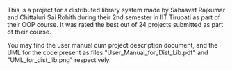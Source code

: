 This is a project for a distributed library system made by Sahasvat Rajkumar and Chittaluri Sai Rohith during their 2nd semester in IIT Tirupati as part of their OOP course. It was rated the best out of 24 projects submitted as part of their course.

You may find the user manual cum project description document, and the UML for the code present as files "User_Manual_for_Dist_Lib.pdf" and "UML_for_dist_lib.png" respectively.
